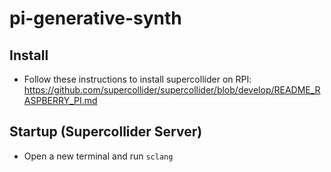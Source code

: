 # pi-generative-synth

## Install
- Follow these instructions to install supercollider on RPI: https://github.com/supercollider/supercollider/blob/develop/README_RASPBERRY_PI.md

## Startup (Supercollider Server)
- Open a new terminal and run ```sclang```
